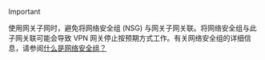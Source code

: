 >[!IMPORTANT]
> 使用网关子网时，避免将网络安全组 (NSG) 与网关子网关联。将网络安全组与此子网关联可能会导致 VPN 网关停止按预期方式工作。有关网络安全组的详细信息，请参阅[什么是网络安全组？](../articles/virtual-network/virtual-networks-nsg.md)

<!---HONumber=Mooncake_1031_2016-->